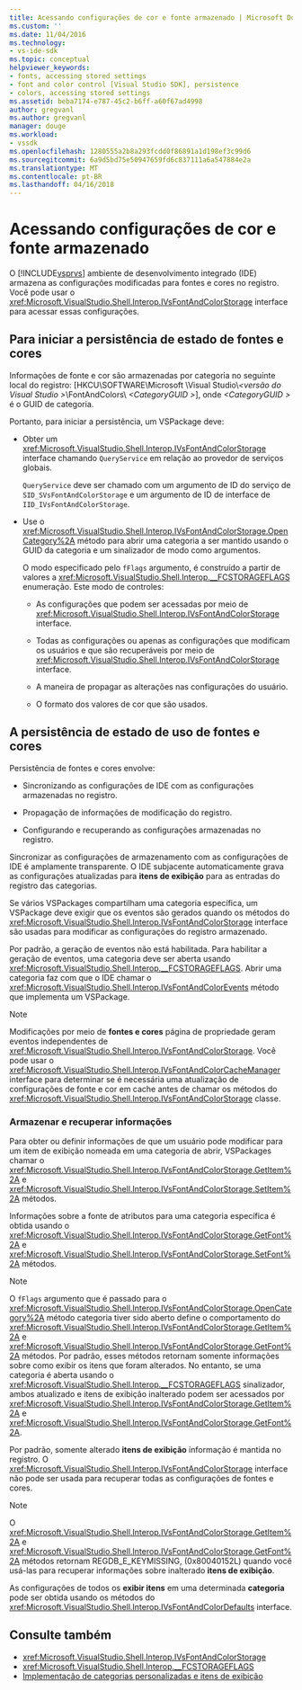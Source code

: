 ```yaml
---
title: Acessando configurações de cor e fonte armazenado | Microsoft Docs
ms.custom: ''
ms.date: 11/04/2016
ms.technology:
- vs-ide-sdk
ms.topic: conceptual
helpviewer_keywords:
- fonts, accessing stored settings
- font and color control [Visual Studio SDK], persistence
- colors, accessing stored settings
ms.assetid: beba7174-e787-45c2-b6ff-a60f67ad4998
author: gregvanl
ms.author: gregvanl
manager: douge
ms.workload:
- vssdk
ms.openlocfilehash: 1280555a2b8a293fcdd0f86891a1d198ef3c99d6
ms.sourcegitcommit: 6a9d5bd75e50947659fd6c837111a6a547884e2a
ms.translationtype: MT
ms.contentlocale: pt-BR
ms.lasthandoff: 04/16/2018
---
```

# <a name="accessing-stored-font-and-color-settings"></a>Acessando configurações de cor e fonte armazenado
O [!INCLUDE[vsprvs](../code-quality/includes/vsprvs_md.md)] ambiente de desenvolvimento integrado (IDE) armazena as configurações modificadas para fontes e cores no registro. Você pode usar o <xref:Microsoft.VisualStudio.Shell.Interop.IVsFontAndColorStorage> interface para acessar essas configurações.

## <a name="to-initiate-state-persistence-of-fonts-and-colors"></a>Para iniciar a persistência de estado de fontes e cores
 Informações de fonte e cor são armazenadas por categoria no seguinte local do registro: [HKCU\SOFTWARE\Microsoft \Visual Studio\\*\<versão do Visual Studio >*\FontAndColors\\  *\<CategoryGUID >*], onde  *\<CategoryGUID >* é o GUID de categoria.

 Portanto, para iniciar a persistência, um VSPackage deve:

-   Obter um <xref:Microsoft.VisualStudio.Shell.Interop.IVsFontAndColorStorage> interface chamando `QueryService` em relação ao provedor de serviços globais.

     `QueryService` deve ser chamado com um argumento de ID do serviço de `SID_SVsFontAndColorStorage` e um argumento de ID de interface de `IID_IVsFontAndColorStorage`.

-   Use o <xref:Microsoft.VisualStudio.Shell.Interop.IVsFontAndColorStorage.OpenCategory%2A> método para abrir uma categoria a ser mantido usando o GUID da categoria e um sinalizador de modo como argumentos.

     O modo especificado pelo `fFlags` argumento, é construído a partir de valores a <xref:Microsoft.VisualStudio.Shell.Interop.__FCSTORAGEFLAGS> enumeração. Este modo de controles:

    -   As configurações que podem ser acessadas por meio de <xref:Microsoft.VisualStudio.Shell.Interop.IVsFontAndColorStorage> interface.

    -   Todas as configurações ou apenas as configurações que modificam os usuários e que são recuperáveis por meio de <xref:Microsoft.VisualStudio.Shell.Interop.IVsFontAndColorStorage> interface.

    -   A maneira de propagar as alterações nas configurações do usuário.

    -   O formato dos valores de cor que são usados.

## <a name="to-use-state-persistence-of-fonts-and-colors"></a>A persistência de estado de uso de fontes e cores
 Persistência de fontes e cores envolve:

-   Sincronizando as configurações de IDE com as configurações armazenadas no registro.

-   Propagação de informações de modificação do registro.

-   Configurando e recuperando as configurações armazenadas no registro.

 Sincronizar as configurações de armazenamento com as configurações de IDE é amplamente transparente. O IDE subjacente automaticamente grava as configurações atualizadas para **itens de exibição** para as entradas do registro das categorias.

 Se vários VSPackages compartilham uma categoria específica, um VSPackage deve exigir que os eventos são gerados quando os métodos do <xref:Microsoft.VisualStudio.Shell.Interop.IVsFontAndColorStorage> interface são usadas para modificar as configurações do registro armazenado.

 Por padrão, a geração de eventos não está habilitada. Para habilitar a geração de eventos, uma categoria deve ser aberta usando <xref:Microsoft.VisualStudio.Shell.Interop.__FCSTORAGEFLAGS>. Abrir uma categoria faz com que o IDE chamar o <xref:Microsoft.VisualStudio.Shell.Interop.IVsFontAndColorEvents> método que implementa um VSPackage.

> [!NOTE]
>  Modificações por meio de **fontes e cores** página de propriedade geram eventos independentes de <xref:Microsoft.VisualStudio.Shell.Interop.IVsFontAndColorStorage>. Você pode usar o <xref:Microsoft.VisualStudio.Shell.Interop.IVsFontAndColorCacheManager> interface para determinar se é necessária uma atualização de configurações de fonte e cor em cache antes de chamar os métodos do <xref:Microsoft.VisualStudio.Shell.Interop.IVsFontAndColorStorage> classe.

### <a name="storing-and-retrieving-information"></a>Armazenar e recuperar informações
 Para obter ou definir informações de que um usuário pode modificar para um item de exibição nomeada em uma categoria de abrir, VSPackages chamar o <xref:Microsoft.VisualStudio.Shell.Interop.IVsFontAndColorStorage.GetItem%2A> e <xref:Microsoft.VisualStudio.Shell.Interop.IVsFontAndColorStorage.SetItem%2A> métodos.

 Informações sobre a fonte de atributos para uma categoria específica é obtida usando o <xref:Microsoft.VisualStudio.Shell.Interop.IVsFontAndColorStorage.GetFont%2A> e <xref:Microsoft.VisualStudio.Shell.Interop.IVsFontAndColorStorage.SetFont%2A> métodos.

> [!NOTE]
>  O `fFlags` argumento que é passado para o <xref:Microsoft.VisualStudio.Shell.Interop.IVsFontAndColorStorage.OpenCategory%2A> método categoria tiver sido aberto define o comportamento do <xref:Microsoft.VisualStudio.Shell.Interop.IVsFontAndColorStorage.GetItem%2A> e <xref:Microsoft.VisualStudio.Shell.Interop.IVsFontAndColorStorage.GetFont%2A> métodos. Por padrão, esses métodos retornam somente informações sobre como exibir os itens que foram alterados. No entanto, se uma categoria é aberta usando o <xref:Microsoft.VisualStudio.Shell.Interop.__FCSTORAGEFLAGS> sinalizador, ambos atualizado e itens de exibição inalterado podem ser acessados por <xref:Microsoft.VisualStudio.Shell.Interop.IVsFontAndColorStorage.GetItem%2A> e <xref:Microsoft.VisualStudio.Shell.Interop.IVsFontAndColorStorage.GetFont%2A>.

 Por padrão, somente alterado **itens de exibição** informação é mantida no registro. O <xref:Microsoft.VisualStudio.Shell.Interop.IVsFontAndColorStorage> interface não pode ser usada para recuperar todas as configurações de fontes e cores.

> [!NOTE]
>  O <xref:Microsoft.VisualStudio.Shell.Interop.IVsFontAndColorStorage.GetItem%2A> e <xref:Microsoft.VisualStudio.Shell.Interop.IVsFontAndColorStorage.GetFont%2A> métodos retornam REGDB_E_KEYMISSING, (0x80040152L) quando você usá-las para recuperar informações sobre inalterado **itens de exibição**.

 As configurações de todos os **exibir itens** em uma determinada **categoria** pode ser obtida usando os métodos do <xref:Microsoft.VisualStudio.Shell.Interop.IVsFontAndColorDefaults> interface.

## <a name="see-also"></a>Consulte também

- <xref:Microsoft.VisualStudio.Shell.Interop.IVsFontAndColorStorage>
- <xref:Microsoft.VisualStudio.Shell.Interop.__FCSTORAGEFLAGS>
- [Implementação de categorias personalizadas e itens de exibição](../extensibility/implementing-custom-categories-and-display-items.md)